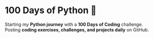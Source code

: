 # 100 Days of Python 🐍

Starting my **Python journey** with a **100 Days of Coding** challenge.  
Posting **coding exercises, challenges, and projects daily** on GitHub. 

